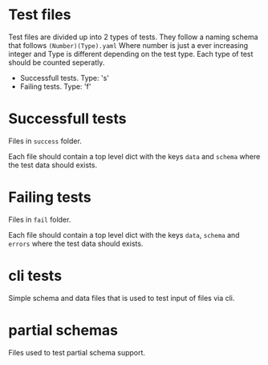 # Test files

Test files are divided up into 2 types of tests. They follow a naming schema that follows `(Number)(Type).yaml` Where number is just a ever increasing integer and Type is different depending on the test type. Each type of test should be counted seperatly.

- Successfull tests. Type: 's'
- Failing tests. Type: 'f'



# Successfull tests

Files in `success` folder.

Each file should contain a top level dict with the keys `data` and `schema` where the test data should exists.



# Failing tests

Files in `fail` folder.

Each file should contain a top level dict with the keys `data`, `schema` and `errors` where the test data should exists.



# cli tests

Simple schema and data files that is used to test input of files via cli.



# partial schemas

Files used to test partial schema support.
